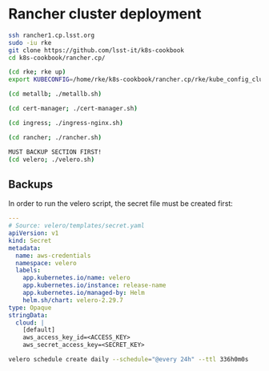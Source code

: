 # Rancher cluster deployment

```bash
ssh rancher1.cp.lsst.org
sudo -iu rke
git clone https://github.com/lsst-it/k8s-cookbook
cd k8s-cookbook/rancher.cp/

(cd rke; rke up)
export KUBECONFIG=/home/rke/k8s-cookbook/rancher.cp/rke/kube_config_cluster.yml

(cd metallb; ./metallb.sh)

(cd cert-manager; ./cert-manager.sh)

(cd ingress; ./ingress-nginx.sh)

(cd rancher; ./rancher.sh)

MUST BACKUP SECTION FIRST!
(cd velero; ./velero.sh)
```

## Backups

In order to run the velero script, the secret file must be created first:

```yaml
---
# Source: velero/templates/secret.yaml
apiVersion: v1
kind: Secret
metadata:
  name: aws-credentials
  namespace: velero
  labels:
    app.kubernetes.io/name: velero
    app.kubernetes.io/instance: release-name
    app.kubernetes.io/managed-by: Helm
    helm.sh/chart: velero-2.29.7
type: Opaque
stringData:
  cloud: |
    [default]
    aws_access_key_id=<ACCESS_KEY>
    aws_secret_access_key=<SECRET_KEY>
```

```bash
velero schedule create daily --schedule="@every 24h" --ttl 336h0m0s
```
